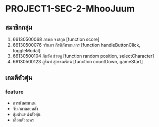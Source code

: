 # PROJECT1-SEC-2-MhooJuum
## สมาชิกกลุ่ม
1. 66130500068 ภรพล จงสกุล [function score]
2. 66130500076 วรินภร กิรติภัทรธนากร [function handleButtonClick, toggleModal]
3. 66130500104 ภีมวัศ ช่วยดู [function random position, selectCharacter]
4. 66130500123 ภูรินท์ สุวรรณรัตน์ [function countDown, gameStart]

## เกมตีตัวตุ่น
### feature
  - การนับคะแนน
  - จับเวลาถอยหลัง
  - สุ่มตำแหน่งตัวตุ่น
  - เลือกตัวละคร
